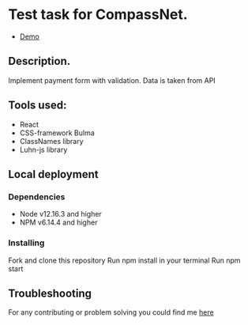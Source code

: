 # Test task for CompassNet.
- [Demo](https://ibelet.github.io/Test-Task-for-Compassnet/)
## Description.
Implement payment form with validation. Data is taken from API

## Tools used:
- React
- CSS-framework Bulma
- ClassNames library
- Luhn-js library

## Local deployment
### Dependencies
- Node v12.16.3 and higher
- NPM v6.14.4 and higher

### Installing
Fork and clone this repository
Run npm install in your terminal
Run npm start

## Troubleshooting
For any contributing or problem solving you could find me [here](mailto:beletsky02@gmail.com)
